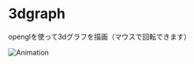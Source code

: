 # 3dgraph
openglを使って3dグラフを描画（マウスで回転できます）

![Animation](https://user-images.githubusercontent.com/2605401/218322402-5396d843-b43d-491f-9914-b0a87e566459.gif)
